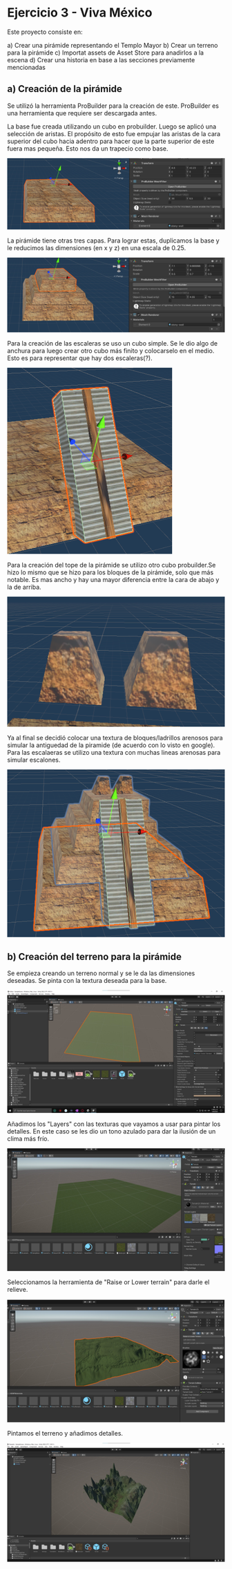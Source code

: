 # Ejercicio 3 - Viva México

Este proyecto consiste en:

a) Crear una pirámide representando el Templo Mayor
b) Crear un terreno para la pirámide
c) Importat assets de Asset Store para anadirlos a la escena
d) Crear una historia en base a las secciones previamente mencionadas

## a) Creación de la pirámide

Se utilizó la herramienta ProBuilder para la creación de este. ProBuilder es una herramienta que requiere ser descargada antes.

La base fue creada utilizando un cubo en probuilder. Luego se aplicó una selección de aristas. El propósito de esto fue empujar las aristas de la cara superior del cubo hacia adentro para hacer que la parte superior de este fuera mas pequeña. Esto nos da un trapecio como base.

![base-pir](./img/base-pir.png)

La pirámide tiene otras tres capas. Para lograr estas, duplicamos la base y le reducimos las dimensiones (en x y z)  en una escala de 0.25.

![bloques-pir](./img/bloques-pir.png)

Para la creación de las escaleras se uso un cubo simple. Se le dio algo de anchura para luego crear otro cubo más finito y colocarselo en el medio. Esto es para representar que hay dos escaleras(?).

![escaleras](./img/escaleras-pir.png)

Para la creación del tope de la pirámide se utilizo otro cubo probuilder.Se hizo lo mismo que se hizo para los bloques de la pirámide, solo que más notable. Es mas ancho y hay una mayor diferencia entre la cara de abajo y la de arriba.

![tope-pir](./img/tope-pir.png)

Ya al final se decidió colocar una textura de bloques/ladrillos arenosos para simular la antiguedad de la piramide (de acuerdo con lo visto en google). Para las escalaeras se utilizo una textura con muchas lineas arenosas para simular escalones.

![piramide](./img/piramide.png)

## b) Creación del terreno para la pirámide


Se empieza creando un terreno normal y se le da las dimensiones deseadas. Se pinta con la textura deseada para la base.

![base-terreno](./img/base-terreno.jpeg)

Añadimos los "Layers" con las texturas que vayamos a usar para pintar los detalles. En este caso se les dio un tono azulado para dar la ilusión de un clima más frío.

![layers-terreno](./img/layers-terreno.jpeg)

Seleccionamos la herramienta de "Raise or Lower terrain" para darle el relieve.

![relieve-terreno](./img/relieve-terreno.jpeg)

Pintamos el terreno y añadimos detalles.

![detalles-terreno](./img/detalles-terreno.jpeg)
